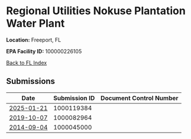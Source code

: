 # Regional Utilities Nokuse Plantation Water Plant

**Location:** Freeport, FL

**EPA Facility ID:** 100000226105

[Back to FL Index](../../index.md)

## Submissions

| Date | Submission ID | Document Control Number |
|------|--------------|-------------------------|
| [2025-01-21](submissions/1000119384.md) | 1000119384 |  |
| [2019-10-07](submissions/1000082964.md) | 1000082964 |  |
| [2014-09-04](submissions/1000045000.md) | 1000045000 |  |
